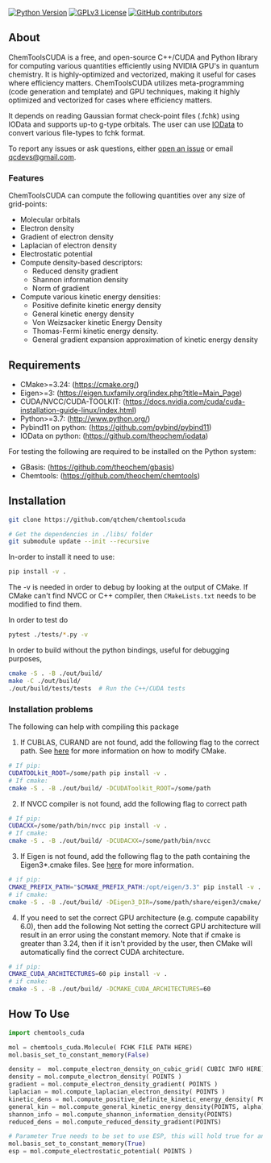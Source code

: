 
[![Python Version](https://img.shields.io/badge/python-3.7%2B-blue.svg)](https://docs.python.org/3/whatsnew/3.7.html)
[![GPLv3 License](https://img.shields.io/badge/License-GPL%20v3-yellow.svg)](https://opensource.org/licenses/)
[![GitHub contributors](https://img.shields.io/github/contributors/qtchem/chemtoolscuda.svg)](https://github.com/qtchem/chemtoolscuda/graphs/contributors)

## About
ChemToolsCUDA is a free, and open-source C++/CUDA and Python library for computing various quantities efficiently 
using NVIDIA GPU's in quantum chemistry. It is highly-optimized and vectorized, making it useful for cases
where efficiency matters. ChemToolsCUDA utilizes meta-programming (code generation and template) and
GPU techniques, making it highly optimized and vectorized for cases where efficiency matters.

It depends on reading Gaussian format check-point files (.fchk) using IOData and supports up-to g-type orbitals. 
The user can use [IOData](https://www.github.com/theochem/iodata) to convert various file-types to fchk format.

To report any issues or ask questions, either [open an issue](
https://github.com/qtchem/chemtoolscuda/issues/new) or email [qcdevs@gmail.com]().

### Features
ChemToolsCUDA can compute the following quantities over any size of grid-points:

- Molecular orbitals
- Electron density
- Gradient of electron density
- Laplacian of electron density
- Electrostatic potential
- Compute density-based descriptors:
  - Reduced density gradient
  - Shannon information density
  - Norm of gradient
- Compute various kinetic energy densities:
  - Positive definite kinetic energy density
  - General kinetic energy density
  - Von Weizsacker kinetic Energy Density
  - Thomas-Fermi kinetic energy density.
  - General gradient expansion approximation of kinetic energy density

## Requirements

- CMake>=3.24: (https://cmake.org/) 
- Eigen>=3: (https://eigen.tuxfamily.org/index.php?title=Main_Page)
- CUDA/NVCC/CUDA-TOOLKIT: (https://docs.nvidia.com/cuda/cuda-installation-guide-linux/index.html)
- Python>=3.7: (http://www.python.org/)
- Pybind11 on python: (https://github.com/pybind/pybind11)
- IOData on python: (https://github.com/theochem/iodata)

For testing the following are required to be installed on the Python system:
- GBasis: (https://github.com/theochem/gbasis)
- Chemtools: (https://github.com/theochem/chemtools)

## Installation

```bash
git clone https://github.com/qtchem/chemtoolscuda

# Get the dependencies in ./libs/ folder
git submodule update --init --recursive
```

In-order to install it need to use:
```bash
pip install -v . 
```
The -v is needed in order to debug by looking at the output of CMake.
If CMake can't find NVCC or C++ compiler, then `CMakeLists.txt` needs to be modified
to find them.

In order to test do
```bash
pytest ./tests/*.py -v 
```

In order to build without the python bindings, useful for debugging purposes,
```bash
cmake -S . -B ./out/build/  
make -C ./out/build/
./out/build/tests/tests  # Run the C++/CUDA tests
```

### Installation problems

The following can help with compiling this package

1. If CUBLAS, CURAND are not found, add the following flag to the correct path. 
See [here](https://cmake.org/cmake/help/latest/module/FindCUDAToolkit.html) for more information on how to modify CMake.
```bash 
# If pip:
CUDATOOLkit_ROOT=/some/path pip install -v .
# If cmake:
cmake -S . -B ./out/build/ -DCUDAToolkit_ROOT=/some/path 
```
2. If NVCC compiler is not found, add the following flag to correct path
```bash
# If pip:
CUDACXX=/some/path/bin/nvcc pip install -v .
# If cmake:
cmake -S . -B ./out/build/ -DCUDACXX=/some/path/bin/nvcc
```
3. If Eigen is not found, add the following flag to the path containing the Eigen3*.cmake files. See
[here](https://eigen.tuxfamily.org/dox/TopicCMakeGuide.html) for more information.
```bash
# if pip:
CMAKE_PREFIX_PATH="$CMAKE_PREFIX_PATH:/opt/eigen/3.3" pip install -v .
# if cmake:
cmake -S . -B ./out/build/ -DEigen3_DIR=/some/path/share/eigen3/cmake/
```
4. If you need to set the correct GPU architecture (e.g. compute capability 6.0), then add the following
Not setting the correct GPU architecture will result in an error using the constant memory. Note that if cmake is
greater than 3.24, then if it isn't provided by the user, then CMake will automatically find the correct CUDA architecture.
```bash
# if pip:
CMAKE_CUDA_ARCHITECTURES=60 pip install -v .
# if cmake:
cmake -S . -B ./out/build/ -DCMAKE_CUDA_ARCHITECTURES=60
```

## How To Use
```python
import chemtools_cuda

mol = chemtools_cuda.Molecule( FCHK FILE PATH HERE)
mol.basis_set_to_constant_memory(False)

density =  mol.compute_electron_density_on_cubic_grid( CUBIC INFO HERE)
density = mol.compute_electron_density( POINTS )
gradient = mol.compute_electron_density_gradient( POINTS )
laplacian = mol.compute_laplacian_electron_density( POINTS )
kinetic_dens = mol.compute_positive_definite_kinetic_energy_density( POINTS )
general_kin = mol.compute_general_kinetic_energy_density(POINTS, alpha)
shannon_info = mol.compute_shannon_information_density(POINTS)
reduced_dens = mol.compute_reduced_density_gradient(POINTS)

# Parameter True needs to be set to use ESP, this will hold true for any integrals
mol.basis_set_to_constant_memory(True)
esp = mol.compute_electrostatic_potential( POINTS )
```
